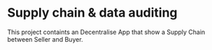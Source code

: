 # Supply chain & data auditing

This project containts an Decentralise App that show a Supply Chain between Seller and Buyer. 


